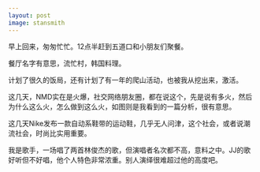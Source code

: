 ```yaml
---
layout: post
image: stansmith
---
```


早上回来，匆匆忙忙。12点半赶到五道口和小朋友们聚餐。

餐厅名字有意思，流忙村，韩国料理。

计划了很久的饭局，还有计划了有一年的爬山活动，也被我从挖出来，激活。

这几天，NMD实在是火爆，社交网络朋友圈，都在说这个，先是说有多火，然后为什么这么火，怎么做到这么火，如图则是我看到的一篇分析，很有意思。

这几天Nike发布一款自动系鞋带的运动鞋，几乎无人问津，这个社会，或者说潮流社会，时尚比实用重要。

我是歌手，一场唱了两首林俊杰的歌，但演唱者名次都不高，意料之中。JJ的歌好听但不好唱，他个人特色非常浓重。别人演绎很难超过他的高度吧。